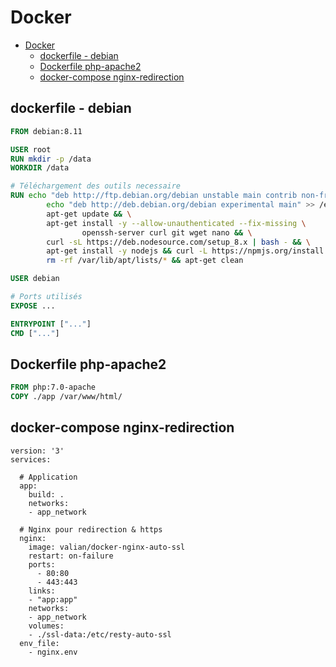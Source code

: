 # Docker

- [Docker](#docker)
  - [dockerfile - debian](#dockerfile---debian)
  - [Dockerfile php-apache2](#dockerfile-php-apache2)
  - [docker-compose nginx-redirection](#docker-compose-nginx-redirection)


## dockerfile - debian

```dockerfile
FROM debian:8.11

USER root
RUN mkdir -p /data
WORKDIR /data

# Téléchargement des outils necessaire
RUN echo "deb http://ftp.debian.org/debian unstable main contrib non-free" >> /etc/apt/sources.list && \
        echo "deb http://deb.debian.org/debian experimental main" >> /etc/apt/sources.list && \
        apt-get update && \
        apt-get install -y --allow-unauthenticated --fix-missing \
                openssh-server curl git wget nano && \
        curl -sL https://deb.nodesource.com/setup_8.x | bash - && \
        apt-get install -y nodejs && curl -L https://npmjs.org/install.sh | sh && \
        rm -rf /var/lib/apt/lists/* && apt-get clean

USER debian

# Ports utilisés
EXPOSE ...

ENTRYPOINT ["..."]
CMD ["..."]
```

## Dockerfile php-apache2

```dockerfile
FROM php:7.0-apache
COPY ./app /var/www/html/
```

## docker-compose nginx-redirection

```docker-compose
version: '3'
services:

  # Application
  app:
    build: .
    networks:
    - app_network

  # Nginx pour redirection & https
  nginx:
    image: valian/docker-nginx-auto-ssl
    restart: on-failure
    ports:
      - 80:80
      - 443:443
    links:
    - "app:app"
    networks:
    - app_network
    volumes:
    - ./ssl-data:/etc/resty-auto-ssl
  env_file:
    - nginx.env
```

